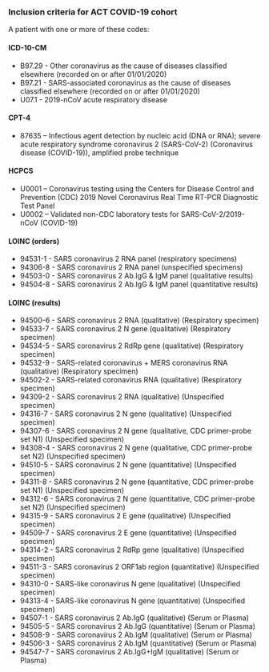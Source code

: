 ### Inclusion criteria for ACT COVID-19 cohort

A patient with one or more of these codes:

#### ICD-10-CM
* B97.29 - Other coronavirus as the cause of diseases classified elsewhere (recorded on or after 01/01/2020)
* B97.21 - SARS-associated coronavirus as the cause of diseases classified elsewhere (recorded on or after 01/01/2020)
* U07.1 - 2019-nCoV acute respiratory disease

#### CPT-4

* 87635 – Infectious agent detection by nucleic acid (DNA or RNA); severe acute respiratory syndrome coronavirus 2 (SARS-CoV-2) (Coronavirus disease (COVID-19)), amplified probe technique

#### HCPCS
* U0001 – Coronavirus testing using the Centers for Disease Control and Prevention (CDC) 2019 Novel Coronavirus Real Time RT-PCR Diagnostic Test Panel
* U0002 – Validated non-CDC laboratory tests for SARS-CoV-2/2019-nCoV (COVID-19)

#### LOINC (orders)
* 94531-1 - SARS coronavirus 2 RNA panel (respiratory specimens)
* 94306-8 - SARS coronavirus 2 RNA panel (unspecified specimens)
* 94503-0 - SARS coronavirus 2 Ab.IgG & IgM panel (qualitative results)
* 94504-8 - SARS coronavirus 2 Ab.IgG & IgM panel (quantitative results)

#### LOINC (results)
* 94500-6 - SARS coronavirus 2 RNA (qualitative) (Respiratory specimen)
* 94533-7 - SARS coronavirus 2 N gene (qualitative) (Respiratory specimen)
* 94534-5 - SARS coronavirus 2 RdRp gene (qualitative) (Respiratory specimen)
* 94532-9 - SARS-related coronavirus + MERS coronavirus RNA (qualitative) (Respiratory specimen)
* 94502-2 - SARS-related coronavirus RNA (qualitative) (Respiratory specimen)
* 94309-2 - SARS coronavirus 2 RNA (qualitative) (Unspecified specimen)
* 94316-7 - SARS coronavirus 2 N gene (qualitative) (Unspecified specimen)
* 94307-6 - SARS coronavirus 2 N gene (qualitative, CDC primer-probe set N1) (Unspecified specimen)
* 94308-4 - SARS coronavirus 2 N gene (qualitative, CDC primer-probe set N2) (Unspecified specimen)
* 94510-5 - SARS coronavirus 2 N gene (quantitative) (Unspecified specimen)
* 94311-8 - SARS coronavirus 2 N gene (quantitative, CDC primer-probe set N1) (Unspecified specimen)
* 94312-6 - SARS coronavirus 2 N gene (quantitative, CDC primer-probe set N2) (Unspecified specimen)
* 94315-9 - SARS coronavirus 2 E gene (qualitative) (Unspecified specimen)
* 94509-7 - SARS coronavirus 2 E gene (quantitative) (Unspecified specimen)
* 94314-2 - SARS coronavirus 2 RdRp gene (qualitative) (Unspecified specimen)
* 94511-3 - SARS coronavirus 2 ORF1ab region (quantitative) (Unspecified specimen)
* 94310-0 - SARS-like coronavirus N gene (qualitative) (Unspecified specimen)
* 94313-4 - SARS-like coronavirus N gene (quantitative) (Unspecified specimen)
* 94507-1 - SARS coronavirus 2 Ab.IgG (qualitative) (Serum or Plasma)
* 94505-5 - SARS coronavirus 2 Ab.IgG (quantitative) (Serum or Plasma)
* 94508-9 - SARS coronavirus 2 Ab.IgM (qualitative) (Serum or Plasma)
* 94506-3 - SARS coronavirus 2 Ab.IgM (quantitative) (Serum or Plasma)
* 94547-7 - SARS coronavirus 2 Ab.IgG+IgM (qualitative) (Serum or Plasma)

